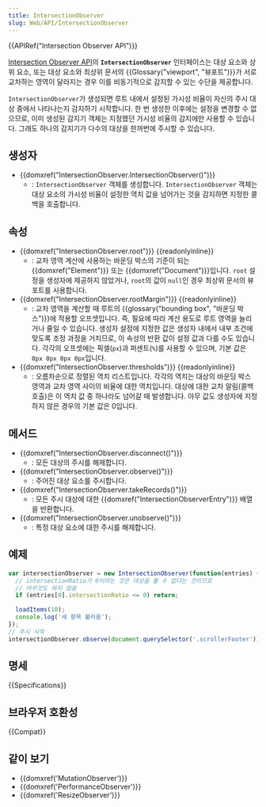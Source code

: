 ```yaml
---
title: IntersectionObserver
slug: Web/API/IntersectionObserver
---
```


{{APIRef("Intersection Observer API")}}

[Intersection Observer API](/ko/docs/Web/API/Intersection_Observer_API)의 **`IntersectionObserver`** 인터페이스는 대상 요소와 상위 요소, 또는 대상 요소와 최상위 문서의 {{Glossary("viewport", "뷰포트")}}가 서로 교차하는 영역이 달라지는 경우 이를 비동기적으로 감지할 수 있는 수단을 제공합니다.

`IntersectionObserver`가 생성되면 루트 내에서 설정된 가시성 비율이 자신의 주시 대상 중에서 나타나는지 감지하기 시작합니다. 한 번 생성한 이후에는 설정을 변경할 수 없으므로, 이미 생성된 감지기 객체는 지정했던 가시성 비율의 감지에만 사용할 수 있습니다. 그래도 하나의 감지기가 다수의 대상을 한꺼번에 주시할 수 있습니다.

## 생성자

- {{domxref("IntersectionObserver.IntersectionObserver()")}}
  - : `IntersectionObserver` 객체를 생성합니다. `IntersectionObserver` 객체는 대상 요소의 가시성 비율이 설정한 역치 값을 넘어가는 것을 감지하면 지정한 콜백을 호출합니다.

## 속성

- {{domxref("IntersectionObserver.root")}} {{readonlyinline}}
  - : 교차 영역 계산에 사용하는 바운딩 박스의 기준이 되는 {{domxref("Element")}} 또는 {{domxref("Document")}}입니다. `root` 설정을 생성자에 제공하지 않았거나, `root`의 값이 `null`인 경우 최상위 문서의 뷰포트를 사용합니다.
- {{domxref("IntersectionObserver.rootMargin")}} {{readonlyinline}}
  - : 교차 영역을 계산할 때 루트의 {{glossary("bounding box", "바운딩 박스")}}에 적용할 오프셋입니다. 즉, 필요에 따라 계산 용도로 루트 영역을 늘리거나 줄일 수 있습니다. 생성자 설정에 지정한 값은 생성자 내에서 내부 조건에 맞도록 조정 과정을 거치므로, 이 속성의 반환 값이 설정 값과 다를 수도 있습니다. 각각의 오프셋에는 픽셀(`px`)과 퍼센트(`%`)를 사용할 수 있으며, 기본 값은 `0px 0px 0px 0px`입니다.
- {{domxref("IntersectionObserver.thresholds")}} {{readonlyinline}}
  - : 오름차순으로 정렬된 역치 리스트입니다. 각각의 역치는 대상의 바운딩 박스 영역과 교차 영역 사이의 비율에 대한 역치입니다. 대상에 대한 교차 알림(콜백 호출)은 이 역치 값 중 하나라도 넘어갈 때 발생합니다. 아무 값도 생성자에 지정하지 않은 경우의 기본 값은 0입니다.

## 메서드

- {{domxref("IntersectionObserver.disconnect()")}}
  - : 모든 대상의 주시를 해제합니다.
- {{domxref("IntersectionObserver.observe()")}}
  - : 주어진 대상 요소를 주시합니다.
- {{domxref("IntersectionObserver.takeRecords()")}}
  - : 모든 주시 대상에 대한 {{domxref("IntersectionObserverEntry")}} 배열을 반환합니다.
- {{domxref("IntersectionObserver.unobserve()")}}
  - : 특정 대상 요소에 대한 주시를 해제합니다.

## 예제

```js
var intersectionObserver = new IntersectionObserver(function(entries) {
  // intersectionRatio가 0이라는 것은 대상을 볼 수 없다는 것이므로
  // 아무것도 하지 않음
  if (entries[0].intersectionRatio <= 0) return;

  loadItems(10);
  console.log('새 항목 불러옴');
});
// 주시 시작
intersectionObserver.observe(document.querySelector('.scrollerFooter'));
```

## 명세

{{Specifications}}

## 브라우저 호환성

{{Compat}}

## 같이 보기

- {{domxref('MutationObserver')}}
- {{domxref('PerformanceObserver')}}
- {{domxref('ResizeObserver')}}
